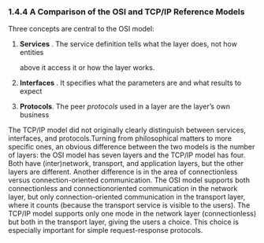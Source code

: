 ### 1.4.4 A Comparison of the OSI and TCP/IP Reference Models

Three concepts are central to the OSI model:

1. **Services** . The service definition tells what the layer does, not how entities 

   above it access it or how the layer works.

2. **Interfaces** . It specifies what the parameters are and what results to expect

3. **Protocols**. The peer *protocols* used in a layer are the layer’s own business

The TCP/IP model did not originally clearly distinguish between services, interfaces, and protocols.Turning from philosophical matters to more specific ones, an obvious difference between the two models is the number of layers: the OSI model has seven  layers and the TCP/IP model has four. Both have (inter)network, transport, and  application layers, but the other layers are different.  Another difference is in the area of connectionless versus connection-oriented  communication. The OSI model supports both connectionless and connectionoriented communication in the network layer, but only connection-oriented communication in the transport layer, where it counts (because the transport service is  visible to the users). The TCP/IP model supports only one mode in the network  layer (connectionless) but both in the transport layer, giving the users a choice.  This choice is especially important for simple request-response protocols.